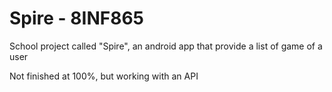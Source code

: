 # Spire - 8INF865


School project called "Spire", an android app that provide a list of game of a user

Not finished at 100%, but working with an API
